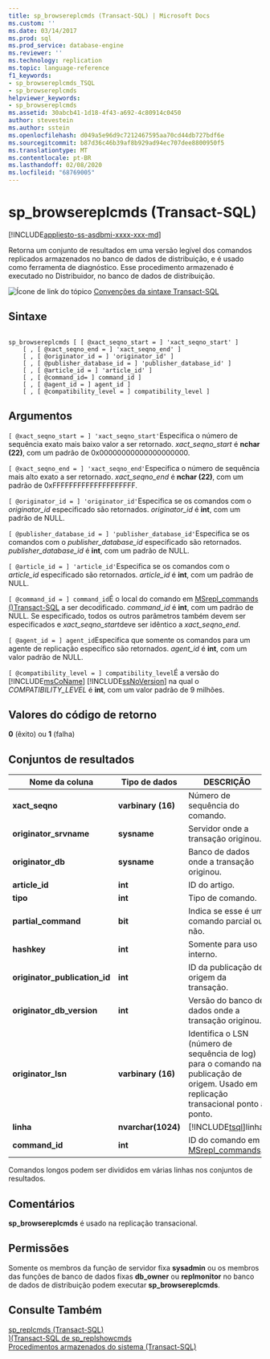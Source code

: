 ```yaml
---
title: sp_browsereplcmds (Transact-SQL) | Microsoft Docs
ms.custom: ''
ms.date: 03/14/2017
ms.prod: sql
ms.prod_service: database-engine
ms.reviewer: ''
ms.technology: replication
ms.topic: language-reference
f1_keywords:
- sp_browsereplcmds_TSQL
- sp_browsereplcmds
helpviewer_keywords:
- sp_browsereplcmds
ms.assetid: 30abcb41-1d18-4f43-a692-4c80914c0450
author: stevestein
ms.author: sstein
ms.openlocfilehash: d049a5e96d9c7212467595aa70cd44db727bdf6e
ms.sourcegitcommit: b87d36c46b39af8b929ad94ec707dee8800950f5
ms.translationtype: MT
ms.contentlocale: pt-BR
ms.lasthandoff: 02/08/2020
ms.locfileid: "68769005"
---
```

# <a name="sp_browsereplcmds-transact-sql"></a>sp_browsereplcmds (Transact-SQL)
[!INCLUDE[appliesto-ss-asdbmi-xxxx-xxx-md](../../includes/appliesto-ss-asdbmi-xxxx-xxx-md.md)]

  Retorna um conjunto de resultados em uma versão legível dos comandos replicados armazenados no banco de dados de distribuição, e é usado como ferramenta de diagnóstico. Esse procedimento armazenado é executado no Distribuidor, no banco de dados de distribuição.  
  
 ![Ícone de link do tópico](../../database-engine/configure-windows/media/topic-link.gif "Ícone de link do tópico") [Convenções da sintaxe Transact-SQL](../../t-sql/language-elements/transact-sql-syntax-conventions-transact-sql.md)  
  
## <a name="syntax"></a>Sintaxe  
  
```  
  
sp_browsereplcmds [ [ @xact_seqno_start = ] 'xact_seqno_start' ]  
    [ , [ @xact_seqno_end = ] 'xact_seqno_end' ]   
    [ , [ @originator_id = ] 'originator_id' ]  
    [ , [ @publisher_database_id = ] 'publisher_database_id' ]  
    [ , [ @article_id = ] 'article_id' ]  
    [ , [ @command_id= ] command_id ]  
    [ , [ @agent_id = ] agent_id ]  
    [ , [ @compatibility_level = ] compatibility_level ]  
```  
  
## <a name="arguments"></a>Argumentos  
`[ @xact_seqno_start = ] 'xact_seqno_start'`Especifica o número de sequência exato mais baixo valor a ser retornado. *xact_seqno_start* é **nchar (22)**, com um padrão de 0x00000000000000000000.  
  
`[ @xact_seqno_end = ] 'xact_seqno_end'`Especifica o número de sequência mais alto exato a ser retornado. *xact_seqno_end* é **nchar (22)**, com um padrão de 0xFFFFFFFFFFFFFFFFFFFF.  
  
`[ @originator_id = ] 'originator_id'`Especifica se os comandos com o *originator_id* especificado são retornados. *originator_id* é **int**, com um padrão de NULL.  
  
`[ @publisher_database_id = ] 'publisher_database_id'`Especifica se os comandos com o *publisher_database_id* especificado são retornados. *publisher_database_id* é **int**, com um padrão de NULL.  
  
`[ @article_id = ] 'article_id'`Especifica se os comandos com o *article_id* especificado são retornados. *article_id* é **int**, com um padrão de NULL.  
  
`[ @command_id = ] command_id`É o local do comando em [MSrepl_commands &#40;&#41;Transact-SQL](../../relational-databases/system-tables/msrepl-commands-transact-sql.md) a ser decodificado. *command_id* é **int**, com um padrão de NULL. Se especificado, todos os outros parâmetros também devem ser especificados e *xact_seqno_start*deve ser idêntico a *xact_seqno_end*.  
  
`[ @agent_id = ] agent_id`Especifica que somente os comandos para um agente de replicação específico são retornados. *agent_id* é **int**, com um valor padrão de NULL.  
  
`[ @compatibility_level = ] compatibility_level`É a versão do [!INCLUDE[msCoName](../../includes/msconame-md.md)] [!INCLUDE[ssNoVersion](../../includes/ssnoversion-md.md)] na qual o *COMPATIBILITY_LEVEL* é **int**, com um valor padrão de 9 milhões.  
  
## <a name="return-code-values"></a>Valores do código de retorno  
 **0** (êxito) ou **1** (falha)  
  
## <a name="result-sets"></a>Conjuntos de resultados  
  
|Nome da coluna|Tipo de dados|DESCRIÇÃO|  
|-----------------|---------------|-----------------|  
|**xact_seqno**|**varbinary (16)**|Número de sequência do comando.|  
|**originator_srvname**|**sysname**|Servidor onde a transação originou.|  
|**originator_db**|**sysname**|Banco de dados onde a transação originou.|  
|**article_id**|**int**|ID do artigo.|  
|**tipo**|**int**|Tipo de comando.|  
|**partial_command**|**bit**|Indica se esse é um comando parcial ou não.|  
|**hashkey**|**int**|Somente para uso interno.|  
|**originator_publication_id**|**int**|ID da publicação de origem da transação.|  
|**originator_db_version**|**int**|Versão do banco de dados onde a transação originou.|  
|**originator_lsn**|**varbinary (16)**|Identifica o LSN (número de sequência de log) para o comando na publicação de origem. Usado em replicação transacional ponto a ponto.|  
|**linha**|**nvarchar(1024)**|[!INCLUDE[tsql](../../includes/tsql-md.md)]linha.|  
|**command_id**|**int**|ID do comando em [MSrepl_commands](../../relational-databases/system-tables/msrepl-commands-transact-sql.md).|  
  
 Comandos longos podem ser divididos em várias linhas nos conjuntos de resultados.  
  
## <a name="remarks"></a>Comentários  
 **sp_browsereplcmds** é usado na replicação transacional.  
  
## <a name="permissions"></a>Permissões  
 Somente os membros da função de servidor fixa **sysadmin** ou os membros das funções de banco de dados fixas **db_owner** ou **replmonitor** no banco de dados de distribuição podem executar **sp_browsereplcmds**.  
  
## <a name="see-also"></a>Consulte Também  
 [sp_replcmds &#40;Transact-SQL&#41;](../../relational-databases/system-stored-procedures/sp-replcmds-transact-sql.md)   
 [&#41;&#40;Transact-SQL de sp_replshowcmds](../../relational-databases/system-stored-procedures/sp-replshowcmds-transact-sql.md)   
 [Procedimentos armazenados do sistema &#40;Transact-SQL&#41;](../../relational-databases/system-stored-procedures/system-stored-procedures-transact-sql.md)  
  
  
